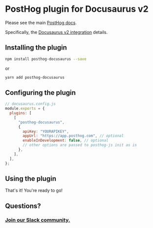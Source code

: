 # PostHog plugin for Docusaurus v2

Please see the main [PostHog docs](https://posthog.com/docs).

Specifically, the [Docusaurus v2 integration](https://posthog.com/docs/integrations/docusaurus-integration) details.

## Installing the plugin

```bash
npm install posthog-docusaurus --save
```

or

```bash
yarn add posthog-docusaurus
```

## Configuring the plugin

```javascript
// docusaurus.config.js
module.exports = {
  plugins: [
    [
      "posthog-docusaurus",
      {
        apiKey: "YOURAPIKEY",
        appUrl: "https://app.posthog.com", // optional
        enableInDevelopment: false, // optional
        // other options are passed to posthog-js init as is
      },
    ],
  ],
};
```

## Using the plugin

That's it! You're ready to go!

## Questions?

### [Join our Slack community.](https://join.slack.com/t/posthogusers/shared_invite/enQtOTY0MzU5NjAwMDY3LTc2MWQ0OTZlNjhkODk3ZDI3NDVjMDE1YjgxY2I4ZjI4MzJhZmVmNjJkN2NmMGJmMzc2N2U3Yjc3ZjI5NGFlZDQ)

